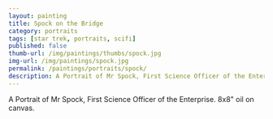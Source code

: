 ```yaml
---
layout: painting
title: Spock on the Bridge
category: portraits
tags: [star trek, portraits, scifi]
published: false
thumb-url: /img/paintings/thumbs/spock.jpg
img-url: /img/paintings/spock.jpg
permalink: /paintings/portraits/spock/
description: A Portrait of Mr Spock, First Science Officer of the Enterprise. 8x8" oil on canvas.
---
```


A Portrait of Mr Spock, First Science Officer of the Enterprise. 8x8" oil on canvas.
